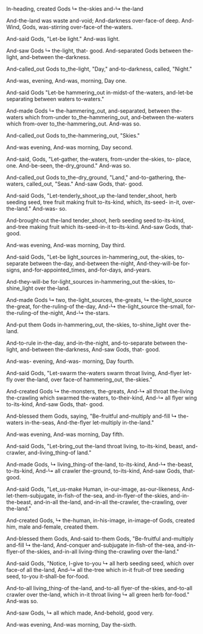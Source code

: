 In-heading, created Gods ↳ the-skies and-↳ the-land

And-the-land was waste and-void; 
And-darkness over-face-of deep.
And-Wind, Gods, was-stirring over-face-of the-waters.

And-said Gods, "Let-be light."
And-was light.

And-saw Gods ↳ the-light, that- good. 
And-separated Gods between the-light, and-between the-darkness.

And-called_out Gods to_the-light, "Day,"
and-to-darkness, called, "Night."

And-was, evening, 
And-was, morning, 
Day one.

And-said Gods "Let-be hammering_out in-midst-of the-waters,
and-let-be separating between waters to-waters."

And-made Gods ↳ the-hammering_out, 
and-separated, between the-waters which from-under to_the-hammering_out, and-between the-waters which from-over to_the-hammering_out. 
And-was so.

And-called_out Gods to_the-hammering_out, "Skies."

And-was evening, 
And-was morning, 
Day second.

And-said, Gods, "Let-gather, the-waters, from-under the-skies, to- place, one.
And-be-seen, the-dry_ground."
And-was so.

And-called_out Gods to_the-dry_ground, "Land,"
and-to-gathering, the-waters, called_out, "Seas."
And-saw Gods, that- good.

And-said Gods, "Let-tenderly_shoot_up the-land tender_shoot, herb seeding seed, tree fruit making fruit to-its-kind, which, its-seed- in-it, over- the-land." 
And-was- so.

And-brought-out the-land tender_shoot, herb seeding seed to-its-kind, and-tree making fruit which its-seed-in-it to-its-kind. 
And-saw Gods, that- good.

And-was evening, 
And-was morning, 
Day third.

And-said Gods, "Let-be light_sources in-hammering_out, the-skies, to-separate between the-day, and-between the-night, 
And-they-will-be for-signs, and-for-appointed_times, and-for-days, and-years.

And-they-will-be for-light_sources in-hammering_out the-skies, to-shine_light over the-land.

And-made Gods ↳ two, the-light_sources, the-greats, 
↳ the-light_source the-great, for-the-ruling-of the-day, 
And-↳ the-light_source the-small, for-the-ruling-of the-night, 
And-↳ the-stars.

And-put them Gods in-hammering_out, the-skies, to-shine_light over the-land.

And-to-rule in-the-day, and-in-the-night, 
and-to-separate between the-light, and-between the-darkness, 
And-saw Gods, that- good.

And-was- evening, 
And-was- morning, 
Day fourth.

And-said Gods, "Let-swarm the-waters swarm throat living, 
And-flyer let-fly over the-land, over face-of hammering_out, the-skies."

And-created Gods ↳ the-monsters, the-greats, 
And-↳ all throat the-living the-crawling which swarmed the-waters, to-their-kind, 
And-↳ all flyer wing to-its-kind, 
And-saw Gods, that- good.

And-blessed them Gods, saying, "Be-fruitful and-multiply and-fill ↳ the-waters in-the-seas, 
And-the-flyer let-multiply in-the-land."

And-was evening, 
And-was morning, 
Day fifth.

And-said Gods, "Let-bring_out the-land throat living, to-its-kind, beast, and-crawler, and-living_thing-of land."

And-made Gods, ↳ living_thing-of the-land, to-its-kind, 
And-↳ the-beast, to-its-kind, 
And-↳ all crawler the-ground, to-its-kind, 
And-saw Gods, that- good.

And-said Gods, "Let_us-make Human, in-our-image, as-our-likeness, 
And-let-them-subjugate, in-fish-of the-sea, and-in-flyer-of the-skies, and-in-the-beast, and-in-all the-land, and-in-all the-crawler, the-crawling, over the-land."

And-created Gods, ↳ the-human, in-his-image,
in-image-of Gods, created him, 
male and-female, created them.

And-blessed them Gods, 
And-said to-them Gods, "Be-fruitful and-multiply and-fill ↳ the-land, 
And-conquer and-subjugate in-fish-of the-sea, and-in-flyer-of the-skies, and-in-all living-thing the-crawling over the-land."

And-said Gods, "Notice, I-give to-you ↳ all herb seeding seed, which over face-of all the-land, 
And-↳ all the-tree which in-it fruit-of tree seeding seed, to-you it-shall-be for-food.

And-to-all living_thing-of the-land, and-to-all flyer-of the-skies, and-to-all crawler over the-land, which in-it throat living ↳ all green herb for-food." 
And-was so.

And-saw Gods, ↳ all which made, 
And-behold, good very.

And-was evening, 
And-was morning, 
Day the-sixth.
